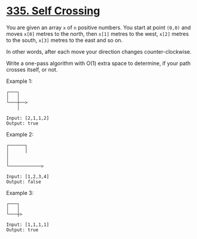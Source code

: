 [335. Self Crossing](https://leetcode.com/problems/self-crossing/)
====================

You are given an array `x` of `n` positive numbers. You start at point
`(0,0)` and moves `x[0]` metres to the north, then `x[1]` metres to the
west, `x[2]` metres to the south, `x[3]` metres to the east and so on.

In other words, after each move your direction changes counter-clockwise.

Write a one-pass algorithm with O(1) extra space to determine, if your
path crosses itself, or not.

Example 1:
```
┌───┐
│   │
└───┼──>
    │

Input: [2,1,1,2]
Output: true
```

Example 2:
```
┌──────┐
│      │
│
│
└────────────>

Input: [1,2,3,4]
Output: false
```

Example 3:
```
┌───┐
│   │
└───┼>

Input: [1,1,1,1]
Output: true
```
